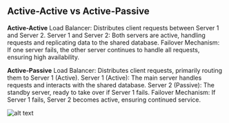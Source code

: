 <h2> Active-Active vs Active-Passive</h2>

<b>Active-Active</b>
Load Balancer: Distributes client requests between Server 1 and Server 2.
Server 1 and Server 2: Both servers are active, handling requests and replicating data to the shared database.
Failover Mechanism: If one server fails, the other server continues to handle all requests, ensuring high availability.

<b>Active-Passive</b>
Load Balancer: Distributes client requests, primarily routing them to Server 1 (Active).
Server 1 (Active): The main server handles requests and interacts with the shared database.
Server 2 (Passive): The standby server, ready to take over if Server 1 fails.
Failover Mechanism: If Server 1 fails, Server 2 becomes active, ensuring continued service.

![alt text](https://github.com/pachouri/Architecture-and-System-Design/blob/main/diagram/Active_Active.gif?raw=true)
